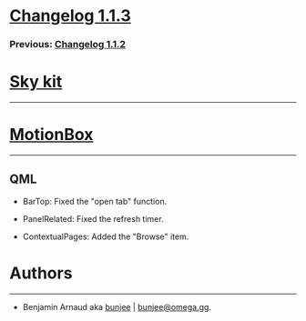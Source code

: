 # [Changelog 1.1.3](http://omega.gg/MotionBox/changes/1.1.3.html)

### Previous: [Changelog 1.1.2](1.1.2.html)

# [Sky kit](http://omega.gg/Sky)
---


# [MotionBox](http://omega.gg/MotionBox)
---

## QML

- BarTop: Fixed the "open tab" function.

- PanelRelated: Fixed the refresh timer.

- ContextualPages: Added the "Browse" item.


# Authors
---

- Benjamin Arnaud aka [bunjee](http://bunjee.me) | <bunjee@omega.gg>.
